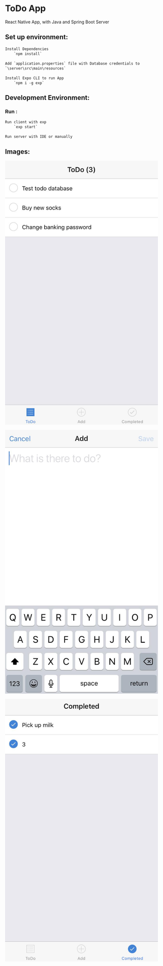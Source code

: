 # ToDo App

React Native App, with Java and Spring Boot Server

## Set up environment:
		
	Install Dependencies 
		`npm install`

    Add `application.properties` file with Database credentials to `\server\src\main\resources`

    Install Expo CLI to run App
        `npm i -g exp`

## Development Environment:

### Run :	

    Run client with exp
        `exp start`

    Run server with IDE or manually
  
## Images:  
  
![todo](https://raw.githubusercontent.com/sean-macfarlane/ToDo-App/master/sample/todo.jpg)


![add](https://raw.githubusercontent.com/sean-macfarlane/ToDo-App/master/sample/add.jpg)


![complete](https://raw.githubusercontent.com/sean-macfarlane/ToDo-App/master/sample/complete.jpg)
